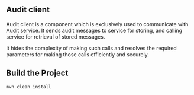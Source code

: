 ## Audit client

Audit client is a component which is exclusively used to communicate with Audit service.
It sends audit messages to service for storing, and calling service for retrieval of stored messages.

It hides the complexity of making such calls and resolves the required parameters for making those calls efficiently and securely.

## Build the Project
```
mvn clean install 
```
